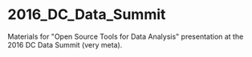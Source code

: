 # 2016_DC_Data_Summit
Materials for "Open Source Tools for Data Analysis" presentation at the 2016 DC Data Summit (very meta).
